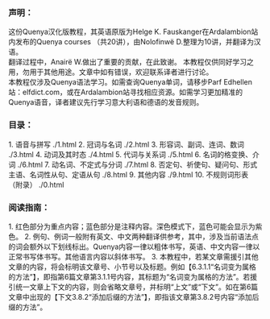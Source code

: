 <h3>声明：</h3>
  这份Quenya汉化版教程，其英语原版为Helge K. Fauskanger在Ardalambion站内发布的Quenya courses （共20讲），由Nolofinwë D.整理为10讲，并翻译为汉语。<br>
  翻译过程中，Anairë W.做出了重要的贡献，在此致谢。
  本教程仅供同好学习之用，勿用于其他用途。文章中如有错误，欢迎联系译者进行讨论。<br>
  本教程仅涉及Quenya语法学习。如需查询Quenya单词，请移步Parf Edhellen站：elfdict.com，或在Ardalambion站寻找相应资源。如需学习更加精准的Quenya语音，译者建议先行学习意大利语和德语的发音规则。

<h3>目录：</h3>
  1. 语音与拼写 ./1.html
  2. 冠词与名词 ./2.html
  3. 形容词、副词、连词、数词 ./3.html
  4. 动词及其时态 ./4.html
  5. 代词与关系词 ./5.html
  6. 名词的格变换、介词 ./6.html
  7. 动名词、不定式与分词 ./7.html
  8. 否定句、祈使句、疑问句、形式主语、名词性从句、定语从句 ./8.html
  9. 其他内容 ./9.html
  10. 不规则词形表（附录） ./0.html

<h3>阅读指南：</h3>
  1. 红色部分为重点内容；蓝色部分是注释内容。深色模式下，蓝色可能会显示为紫色。
  2. 例句、例词一般附有英文、中文两种翻译供参考，其中，涉及当前语法点的词会额外以下划线标出。Quenya内容一律以粗体书写，英语、中文内容一律以正常书写体书写。其他语言内容以斜体书写。
  3. 本教程中，若某文章需援引其他文章的内容，将会标明该文章号、小节号以及标题。例如【6.3.1.1“名词变为属格的方法”】，即指第6篇文章第3.1.1号内容，其标题为“名词变为属格的方法”。若援引统一文章上下文的内容，则会省略文章号，并标明“上文”或“下文”。如在第6篇文章中出现的【下文3.8.2“添加后缀的方法”】，即指该文章第3.8.2号内容“添加后缀的方法”。
